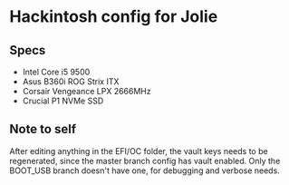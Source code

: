 # Hackintosh config for Jolie

## Specs

- Intel Core i5 9500
- Asus B360i ROG Strix ITX
- Corsair Vengeance LPX 2666MHz
- Crucial P1 NVMe SSD

## Note to self

After editing anything in the EFI/OC folder, the vault keys needs to be regenerated, since the master branch config has vault enabled. Only the BOOT_USB branch doesn't have one, for debugging and verbose needs.
